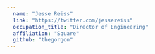 ```yaml
---
  name: "Jesse Reiss"
  link: "https://twitter.com/jessereiss"
  occupation_title: "Director of Engineering"
  affiliation: "Square"
  github: "thegorgon"
---
```

